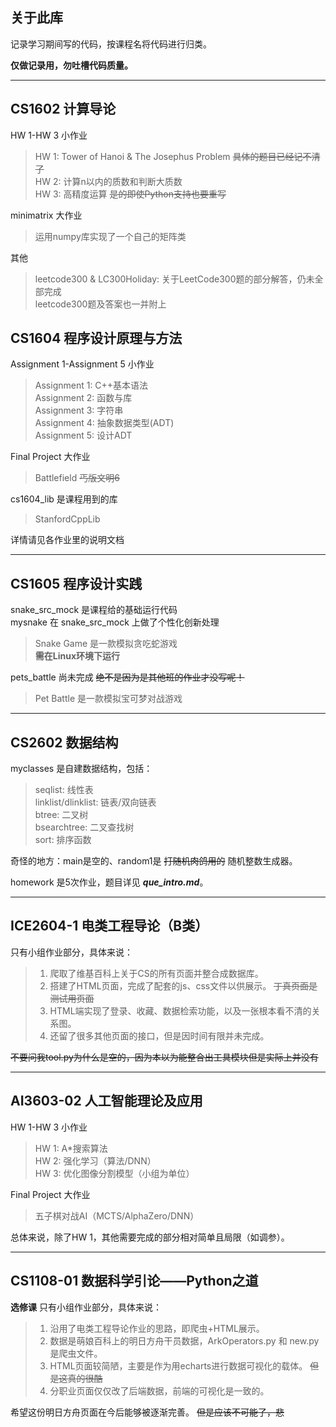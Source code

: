 ## 关于此库

记录学习期间写的代码，按课程名将代码进行归类。  

**仅做记录用，勿吐槽代码质量。**

---

## CS1602 计算导论
HW 1-HW 3 小作业
> HW 1: Tower of Hanoi & The Josephus Problem ~~具体的题目已经记不清了~~  
> HW 2: 计算n以内的质数和判断大质数  
> HW 3: 高精度运算 ~~是的即使Python支持也要重写~~  

minimatrix 大作业
> 运用numpy库实现了一个自己的矩阵类

其他
> leetcode300 & LC300Holiday: 关于LeetCode300题的部分解答，仍未全部完成  
> leetcode300题及答案也一并附上  

## CS1604 程序设计原理与方法

Assignment 1-Assignment 5 小作业  
> Assignment 1: C++基本语法  
> Assignment 2: 函数与库  
> Assignment 3: 字符串  
> Assignment 4: 抽象数据类型(ADT)  
> Assignment 5: 设计ADT

Final Project 大作业  
> Battlefield ~~丐版文明6~~

cs1604_lib 是课程用到的库
> StanfordCppLib

详情请见各作业里的说明文档

---

## CS1605 程序设计实践

snake_src_mock 是课程给的基础运行代码  
mysnake 在 snake_src_mock 上做了个性化创新处理
> Snake Game 是一款模拟贪吃蛇游戏  
> **需在Linux环境下运行**

pets_battle 尚未完成 ~~绝不是因为是其他班的作业才没写呢！~~
> Pet Battle 是一款模拟宝可梦对战游戏  

---

## CS2602 数据结构

myclasses 是自建数据结构，包括：
> seqlist: 线性表  
> linklist/dlinklist: 链表/双向链表  
> btree: 二叉树  
> bsearchtree: 二叉查找树  
> sort: 排序函数  

奇怪的地方：main是空的、random1是 ~~打随机肉鸽用的~~ 随机整数生成器。

homework 是5次作业，题目详见 ***que_intro.md***。

---

## ICE2604-1 电类工程导论（B类）

只有小组作业部分，具体来说：
> 1. 爬取了维基百科上关于CS的所有页面并整合成数据库。  
> 2. 搭建了HTML页面，完成了配套的js、css文件以供展示。 ~~丁真页面是测试用页面~~  
> 3. HTML端实现了登录、收藏、数据检索功能，以及一张根本看不清的关系图。  
> 4. 还留了很多其他页面的接口，但是因时间有限并未完成。  

~~不要问我tool.py为什么是空的，因为本以为能整合出工具模块但是实际上并没有~~

---

## AI3603-02 人工智能理论及应用
HW 1-HW 3 小作业
> HW 1: A*搜索算法  
> HW 2: 强化学习（算法/DNN）    
> HW 3: 优化图像分割模型（小组为单位）  

Final Project 大作业
> 五子棋对战AI（MCTS/AlphaZero/DNN）

总体来说，除了HW 1，其他需要完成的部分相对简单且局限（如调参）。

---

## CS1108-01 数据科学引论——Python之道

**选修课**
只有小组作业部分，具体来说：
> 1. 沿用了电类工程导论作业的思路，即爬虫+HTML展示。  
> 2. 数据是萌娘百科上的明日方舟干员数据，ArkOperators.py 和 new.py 是爬虫文件。  
> 3. HTML页面较简陋，主要是作为用echarts进行数据可视化的载体。 ~~但是这真的很酷~~  
> 4. 分职业页面仅仅改了后端数据，前端的可视化是一致的。  

希望这份明日方舟页面在今后能够被逐渐完善。 ~~但是应该不可能了，悲~~